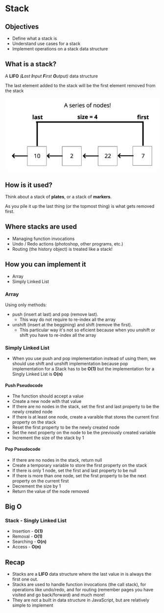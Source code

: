 # Stack

## Objectives

- Define what a stack is
- Understand use cases for a stack
- Implement operations on a stack data structure

## What is a stack?

A **LIFO** _(**L**ast **I**nput **F**irst **O**utput)_ data structure

The last element added to the stack will be the first element removed from the stack

![example](./example.png)

## How is it used?

Think about a stack of **plates**, or a stack of **markers**.

As you pile it up the last thing (or the topmost thing) is what gets removed first.

## Where stacks are used

- Managing function invocations
- Undo / Redo actions (photoshop, other programs, etc.)
- Routing (the history object) is treated like a stack!

## How you can implement it

- Array
- Simply Linked List

### Array

Using only methods:

- push (insert at last) and pop (remove last).
  - This way do not require to re-index all the array
- unshift (insert at the beggining) and shift (remove the first).
  - This particular way it's not so eficient because when you unshift or shift you have to re-index all the array

### Simply Linked List

- When you use push and pop implementation instead of using them, we should use shift and unshift implementation because pop implementation for a Stack has to be **O(1)** but the implementation for a Singly Linked List is **O(n)**

#### Push Pseudocode

- The function should accept a value
- Create a new node with that value
- If there are no nodes in the stack, set the first and last property to be the newly created node
- If there is at least one node, create a varaible that stores the current first property on the stack
- Reset the first property to be the newly created node
- Set the next property on the node to be the previously created variable
- Increment the size of the stack by 1

#### Pop Pseudocode

- If there are no nodes in the stack, return null
- Create a temporary variable to store the first property on the stack
- If there is only 1 node, set the first and last property to be null
- If there is more than one node, set the first property to be the next property on the current first
- Decrement the size by 1
- Return the value of the node removed

## Big O

### Stack - Singly Linked List

- Insertion - **O(1)**
- Removal - **O(1)**
- Searching - **O(n)**
- Access - **O(n)**

## Recap

- Stacks are a **LIFO** data structure where the last value in is always the first one out.
- Stacks are used to handle function invocations (the call stack), for operations like undo/redo, and for routing (remember pages you have visited and go back/forward) and much more!
- They are not a built in data structure in JavaScript, but are relatively simple to implement
